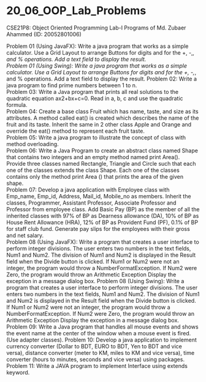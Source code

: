 # 20_06_OOP_Lab_Problems
CSE21P8: Object Oriented Programming Lab-I Programs of Md. Zubaer Ahammed (ID: 20052801006)

Problem 01 (Using JavaFX): Write a java program that works as a simple calculator. Use a Grid Layout to arrange Buttons for digits and for the +, -,*, and % operations. Add a text field to display the result.	
Problem 01 (Using Swing): Write a java program that works as a simple calculator. Use a Grid Layout to arrange Buttons for digits and for the +, -,*, and % operations. Add a text field to display the result.	
Problem 02: Write a java program to find prime numbers between 1 to n.	
Problem 03: Write a Java program that prints all real solutions to the quadratic equation ax2+bx+c=0. Read in a, b, c and use the quadratic formula.	
Problem 04: Create a base class Fruit which has name, taste, and size as its attributes. A method called eat() is created which describes the name of the fruit and its taste. Inherit the same in 2 other class Apple and Orange and override the eat() method to represent each fruit taste.	
Problem 05: Write a java program to illustrate the concept of class with method overloading.	
Problem 06: Write a Java Program to create an abstract class named Shape that contains two integers and an empty method named print Area(). Provide three classes named Rectangle, Triangle and Circle such that each one of the classes extends the class Shape. Each one of the classes contains only the method print Area () that prints the area of the given shape.	
Problem 07: Develop a java application with Employee class with Emp_name, Emp_id, Address, Mail_id, Mobile_no as members. Inherit the classes, Programmer, Assistant Professor, Associate Professor and Professor from employee class. Add Basic Pay (BP) as the member of all the inherited classes with 97% of BP as Dearness allowance (DA), 10% of BP as House Rent Allowance (HRA), 12% of BP as Provident Fund (PF), 0.1% of BP for staff club fund. Generate pay slips for the employees with their gross and net salary.	
Problem 08 (Using JavaFX): Write a program that creates a user interface to perform integer divisions. The user enters two numbers in the text fields, Num1 and Num2. The division of Num1 and Num2 is displayed in the Result field when the Divide button is clicked. If Num1 or Num2 were not an integer, the program would throw a NumberFormatException. If Num2 were Zero, the program would throw an Arithmetic Exception Display the exception in a message dialog box.	
Problem 08 (Using Swing): Write a program that creates a user interface to perform integer divisions. The user enters two numbers in the text fields, Num1 and Num2. The division of Num1 and Num2 is displayed in the Result field when the Divide button is clicked. If Num1 or Num2 were not an integer, the program would throw a NumberFormatException. If Num2 were Zero, the program would throw an Arithmetic Exception Display the exception in a message dialog box.	
Problem 09: Write a Java program that handles all mouse events and shows the event name at the center of the window when a mouse event is fired. (Use adapter classes).	
Problem 10: Develop a java application to implement currency converter (Dollar to BDT, EURO to BDT, Yen to BDT and vice versa), distance converter (meter to KM, miles to KM and vice versa), time converter (hours to minutes, seconds and vice versa) using packages.	
Problem 11: Write a JAVA program to implement Interface using extends keyword.	


